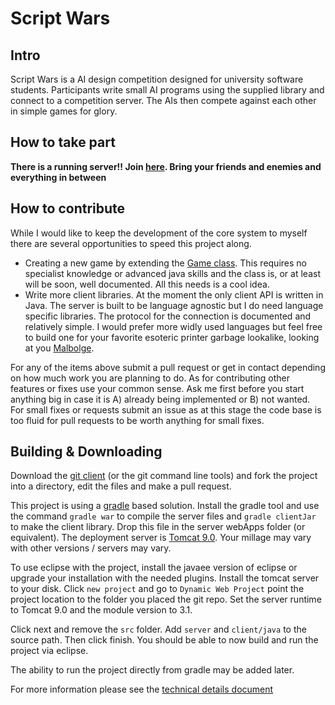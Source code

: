 # Script Wars

## Intro
Script Wars is a AI design competition designed for university software students. Participants write small AI programs using the supplied library and connect to a competition server. The AIs then compete against each other in simple games for glory.

## How to take part
**There is a running server!! Join [here](http://www.script-wars.com). Bring your friends and enemies and everything in between**

## How to contribute
While I would like to keep the development of the core system to myself there are several opportunities to speed this project along.
* Creating a new game by extending the [Game class](https://github.com/Brownshome/script-wars/blob/master/server/brownshome/scriptwars/server/game/Game.java). This requires no specialist knowledge or advanced java skills and the class is, or at least will be soon, well documented. All this needs is a cool idea.
* Write more client libraries. At the moment the only client API is written in Java. The server is built to be language agnostic but I do need language specific libraries. The protocol for the connection is documented and relatively simple. I would prefer more widly used languages but feel free to build one for your favorite esoteric printer garbage lookalike, looking at you [Malbolge](https://en.wikipedia.org/wiki/Malbolge).

For any of the items above submit a pull request or get in contact depending on how much work you are planning to do. As for contributing other features or fixes use your common sense. Ask me first before you start anything big in case it is A) already being implemented or B) not wanted. For small fixes or requests submit an issue as at this stage the code base is too fluid for pull requests to be worth anything for small fixes.

## Building & Downloading
Download the [git client](https://desktop.github.com/) (or the git command line tools) and fork the project into a directory, edit the files and make a pull request.

This project is using a [gradle](https://gradle.org/) based solution. Install the gradle tool and use the command `gradle war` to compile the server files and `gradle clientJar` to make the client library. Drop this file in the server webApps folder (or equivalent). The deployment server is [Tomcat 9.0](http://tomcat.apache.org/). Your millage may vary with other versions / servers may vary.

To use eclipse with the project, install the javaee version of eclipse or upgrade your installation with the needed plugins. Install the tomcat server to your disk. Click `new project` and go to `Dynamic Web Project` point the project location to the folder you placed the git repo. Set the server runtime to Tomcat 9.0 and the module version to 3.1.

Click next and remove the `src` folder. Add `server` and `client/java` to the source path. Then click finish. You should be able to now build and run the project via eclipse.

The ability to run the project directly from gradle may be added later.

For more information please see the [technical details document](https://github.com/Brownshome/script-wars/blob/master/Technical%20Details.md)
